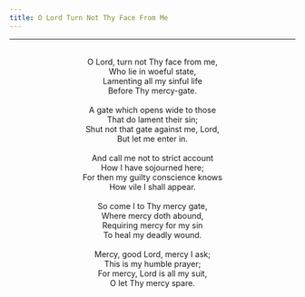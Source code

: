 ```yaml
---
title: O Lord Turn Not Thy Face From Me
---
```


---
<center>
<br/>
O Lord, turn not Thy face from me,<br/>
Who lie in woeful state,<br/>
Lamenting all my sinful life<br/>
Before Thy mercy-gate.<br/>
<br/>
A gate which opens wide to those<br/>
That do lament their sin;<br/>
Shut not that gate against me, Lord,<br/>
But let me enter in.<br/>
<br/>
And call me not to strict account<br/>
How I have sojourned here;<br/>
For then my guilty conscience knows<br/>
How vile I shall appear.<br/>
<br/>
So come I to Thy mercy gate,<br/>
Where mercy doth abound,<br/>
Requiring mercy for my sin<br/>
To heal my deadly wound.<br/>
<br/>
Mercy, good Lord, mercy I ask;<br/>
This is my humble prayer;<br/>
For mercy, Lord is all my suit,<br/>
O let Thy mercy spare.<br/>

</center>